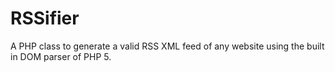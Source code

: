 RSSifier
========

A PHP class to generate a valid RSS XML feed of any website using the built in DOM parser of PHP 5.
